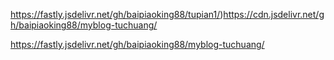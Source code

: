 https://fastly.jsdelivr.net/gh/baipiaoking88/tupian1/)https://cdn.jsdelivr.net/gh/baipiaoking88/myblog-tuchuang/

https://fastly.jsdelivr.net/gh/baipiaoking88/myblog-tuchuang/
